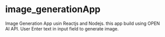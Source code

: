 # image_generationApp
Image Generation App usin Reactjs and Nodejs. this app build using OPEN AI API. User Enter text in input field  to generate image.
